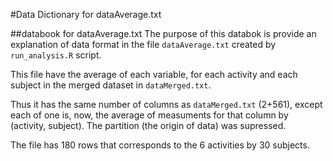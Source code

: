 #Data Dictionary for dataAverage.txt

##databook for dataAverage.txt
The purpose of this databok is provide an explanation of data format in the file `dataAverage.txt` created by  `run_analysis.R` script.

This file have the average of each variable, for each activity and each subject in the merged dataset in `dataMerged.txt`.

Thus it has the same number of columns as  `dataMerged.txt` (2+561), except each of one is, now, the average of measuments for that column by (activity, subject). The partition (the origin of data) was supressed.

The file has 180 rows that corresponds to the 6 activities by 30 subjects.
